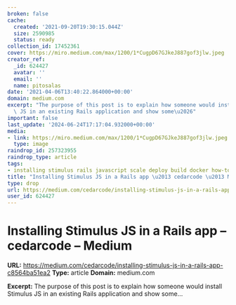 ```yaml
---
broken: false
cache:
  created: '2021-09-20T19:30:15.044Z'
  size: 2590985
  status: ready
collection_id: 17452361
cover: https://miro.medium.com/max/1200/1*CugpD67GJkeJ887gof3jlw.jpeg
creator_ref:
  _id: 624427
  avatar: ''
  email: ''
  name: pitosalas
date: '2021-04-06T13:40:22.864000+00:00'
domain: medium.com
excerpt: "The purpose of this post is to explain how someone would install Stimulus\
  \ JS in an existing Rails application and show some\u2026"
important: false
last_update: '2024-06-24T17:17:04.932000+00:00'
media:
- link: https://miro.medium.com/max/1200/1*CugpD67GJkeJ887gof3jlw.jpeg
  type: image
raindrop_id: 257323955
raindrop_type: article
tags:
- installing stimulus rails javascript scale deploy build docker how-to
title: "Installing Stimulus JS in a Rails app \u2013 cedarcode \u2013 Medium"
type: drop
url: https://medium.com/cedarcode/installing-stimulus-js-in-a-rails-app-c8564ba51ea2
user_id: 624427
---
```


# Installing Stimulus JS in a Rails app – cedarcode – Medium

**URL:** https://medium.com/cedarcode/installing-stimulus-js-in-a-rails-app-c8564ba51ea2
**Type:** article
**Domain:** medium.com

**Excerpt:** The purpose of this post is to explain how someone would install Stimulus JS in an existing Rails application and show some…
